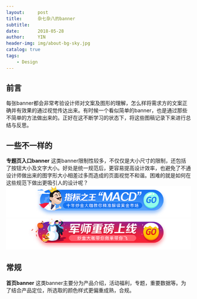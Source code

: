 ```yaml
---
layout:     post
title:      杂七杂八的banner
subtitle:   
date:       2018-05-28
author:     YIN
header-img: img/about-bg-sky.jpg
catalog: true
tags:
    - Design
---
```


## 前言
每张banner都会非常考验设计师对文案及图形的理解，怎么样将需求方的文案正确并有效果的通过视觉传达出来。有时候一个看似简单的banner，也是通过那些不简单的方法做出来的。正好在这不断学习的状态下，将这些图稿记录下来进行总结与反思。

## 一些不一样的
**专题页入口banner** 这类banner限制性较多，不仅仅是大小尺寸的限制，还包括了按钮大小及文字大小。好处是统一规范后，更容易提高设计效率，也避免了不通设计师做出来的图字形大小相差过多而造成的页面视觉不和谐。困难的就是如何在这些规范下做出更吸引人的设计呢？
![king](https://github.com/SEP3WATER/SEP3WATER.github.io/blob/master/img/post-4-king.jpg?raw=true)
![snow](https://github.com/SEP3WATER/SEP3WATER.github.io/blob/master/img/post-4-snow.jpg?raw=true)

## 常规
**首页banner** 这类banner主要分为产品介绍，活动福利，专题，重要数据等。为了结合产品定位，所选取的颜色样式更偏重成熟，合规。

